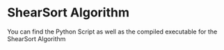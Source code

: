 # ShearSort Algorithm
You can find the Python Script as well as the compiled executable for the ShearSort Algorithm
